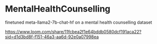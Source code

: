 # MentalHealthCounselling
finetuned meta-llama2-7b-chat-hf on a mental health counselling dataset

https://www.loom.com/share/11fcbea2f1e64bddb0580dcf191aca22?sid=d1d3bd8f-f151-46a3-aa6d-92e0a07998ea
